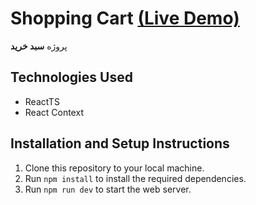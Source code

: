 # Shopping Cart [(Live Demo)](https://shoppingcart-tsx.netlify.app/)
پروژه **سبد خرید**


## Technologies Used

* ReactTS
* React Context

## Installation and Setup Instructions

1. Clone this repository to your local machine.
2. Run `npm install` to install the required dependencies.
5. Run `npm run dev` to start the web server.
